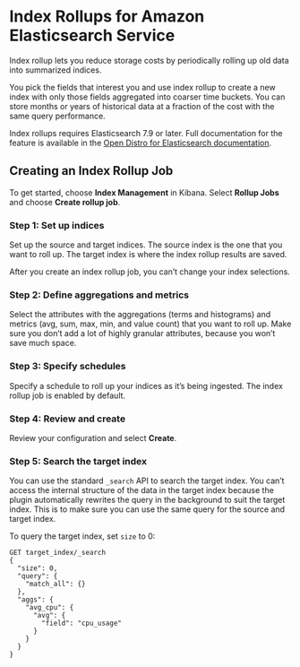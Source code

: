 # Index Rollups for Amazon Elasticsearch Service<a name="rollup"></a>

Index rollup lets you reduce storage costs by periodically rolling up old data into summarized indices\.

You pick the fields that interest you and use index rollup to create a new index with only those fields aggregated into coarser time buckets\. You can store months or years of historical data at a fraction of the cost with the same query performance\.

Index rollups requires Elasticsearch 7\.9 or later\. Full documentation for the feature is available in the [Open Distro for Elasticsearch documentation](https://opendistro.github.io/for-elasticsearch-docs/docs/im/index-rollups/)\.

## Creating an Index Rollup Job<a name="rollup-example"></a>

To get started, choose **Index Management** in Kibana\. Select **Rollup Jobs** and choose **Create rollup job**\.

### Step 1: Set up indices<a name="rollup-example-es1"></a>

Set up the source and target indices\. The source index is the one that you want to roll up\. The target index is where the index rollup results are saved\.

After you create an index rollup job, you can’t change your index selections\.

### Step 2: Define aggregations and metrics<a name="rollup-example-es2"></a>

Select the attributes with the aggregations \(terms and histograms\) and metrics \(avg, sum, max, min, and value count\) that you want to roll up\. Make sure you don’t add a lot of highly granular attributes, because you won’t save much space\.

### Step 3: Specify schedules<a name="rollup-example-es3"></a>

Specify a schedule to roll up your indices as it’s being ingested\. The index rollup job is enabled by default\.

### Step 4: Review and create<a name="rollup-example-es4"></a>

Review your configuration and select **Create**\.

### Step 5: Search the target index<a name="rollup-example-es5"></a>

You can use the standard `_search` API to search the target index\. You can’t access the internal structure of the data in the target index because the plugin automatically rewrites the query in the background to suit the target index\. This is to make sure you can use the same query for the source and target index\.

To query the target index, set `size` to 0:

```
GET target_index/_search
{
  "size": 0,
  "query": {
    "match_all": {}
  },
  "aggs": {
    "avg_cpu": {
      "avg": {
        "field": "cpu_usage"
      }
    }
  }
}
```